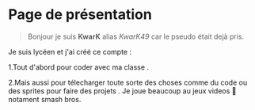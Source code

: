  # Page de présentation
>Bonjour je suis **KwarK** alias *KwarK49* car le pseudo était dejà pris.

Je suis lycéen et j'ai créé ce compte :

1.Tout d'abord pour coder avec ma classe .

2.Mais aussi pour télecharger toute sorte des choses comme du code ou des sprites pour faire des projets .
Je joue beaucoup au jeux videos 👾 notament smash bros.



